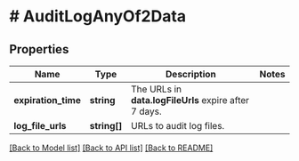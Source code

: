 # # AuditLogAnyOf2Data

## Properties

Name | Type | Description | Notes
------------ | ------------- | ------------- | -------------
**expiration_time** | **string** | The URLs in **data.logFileUrls** expire after 7 days. |
**log_file_urls** | **string[]** | URLs to audit log files. |

[[Back to Model list]](../../README.md#models) [[Back to API list]](../../README.md#endpoints) [[Back to README]](../../README.md)
